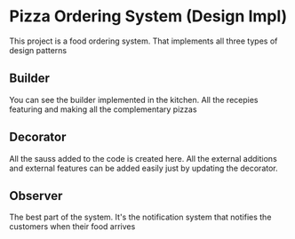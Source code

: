 # Pizza Ordering System (Design Impl)

This project is a food ordering system. That implements all three types of
design patterns

## Builder

You can see the builder implemented in the kitchen. All the recepies
featuring and making all the complementary pizzas

## Decorator

All the sauss added to the code is created here. All the external additions and
external features can be added easily just by updating the decorator.

## Observer

The best part of the system. It's the notification system that notifies the
customers when their food arrives
